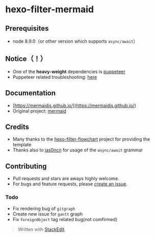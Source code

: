 
# hexo-filter-mermaid

## Prerequisites

- node 8.9.0（or other version which supports `async/await`）

## Notice（！）

- One of the **heavy-weight** dependencies is [puppeteer](https://github.com/GoogleChrome/puppeteer)
- Puppeteer related troubleshooting: [here](https://github.com/GoogleChrome/puppeteer/issues)

## Documentation

- [https://mermaidjs.github.io/](https://mermaidjs.github.io/)
- Original project: [mermaid](https://github.com/knsv/mermaid)

## Credits

-  Many thanks to the [hexo-filter-flowchart](https://github.com/bubkoo/hexo-filter-flowchart) project for providing the template
- Thanks also to [jas0ncn](https://github.com/jas0ncn) for usage of the `async/await` grammar

## Contributing

- Pull requests and stars are aways highly welcome.
- For bugs and feature requests, please  [create an issue](https://github.com/GARENFEATHER/hexo-filter-mermaid/issues/new).

### Todo

- Fix rendering bug of  `gitgraph`
- Create new issue for  `gantt` graph
- Fix `foreignObject` tag related bug(not comfirmed)

> Written with [StackEdit](https://stackedit.io/).
